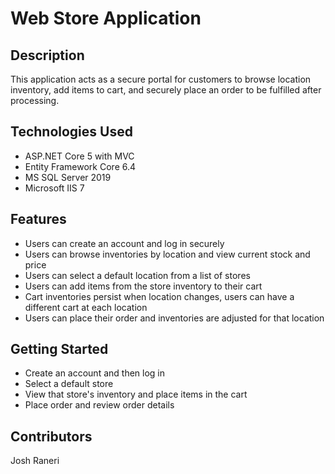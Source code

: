 # Web Store Application

## Description
  This application acts as a secure portal for customers to browse location inventory, add items to cart, and securely place an order to be fulfilled after processing.
  
## Technologies Used
  * ASP.NET Core 5 with MVC
  * Entity Framework Core 6.4
  * MS SQL Server 2019
  * Microsoft IIS 7
  
## Features
  * Users can create an account and log in securely
  * Users can browse inventories by location and view current stock and price
  * Users can select a default location from a list of stores
  * Users can add items from the store inventory to their cart
  * Cart inventories persist when location changes, users can have a different cart at each location
  * Users can place their order and inventories are adjusted for that location

## Getting Started
  * Create an account and then log in
  * Select a default store
  * View that store's inventory and place items in the cart
  * Place order and review order details
  
## Contributors
Josh Raneri
